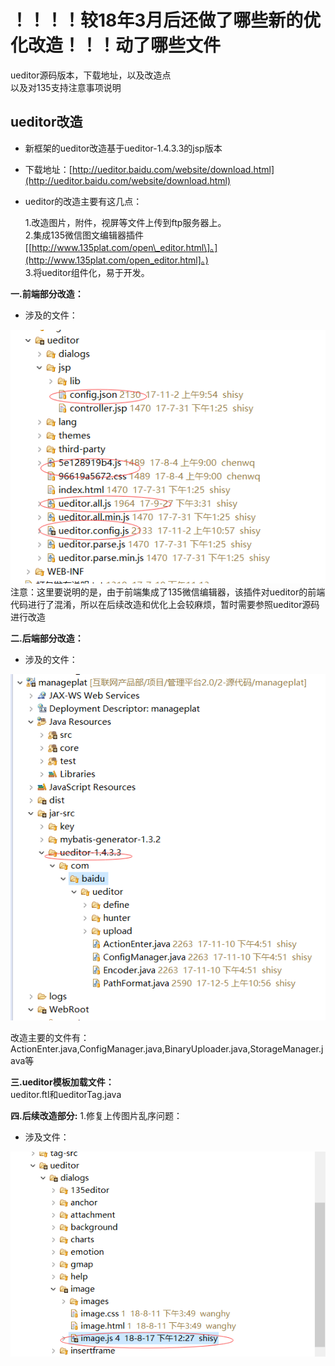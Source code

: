 # ！！！！较18年3月后还做了哪些新的优化改造！！！动了哪些文件

ueditor源码版本，下载地址，以及改造点  
以及对135支持注意事项说明

## ueditor改造

* 新框架的ueditor改造基于ueditor-1.4.3.3的jsp版本
* 下载地址：[http://ueditor.baidu.com/website/download.html](http://ueditor.baidu.com/website/download.html)
* ueditor的改造主要有这几点：

  1.改造图片，附件，视屏等文件上传到ftp服务器上。  
    2.集成135微信图文编辑器插件\[[http://www.135plat.com/open\_editor.html\]。](http://www.135plat.com/open_editor.html]。)  
    3.将ueditor组件化，易于开发。

**一.前端部分改造：**

* 涉及的文件：

![](/assets/frontDoc_ueditor1.png)  
注意：这里要说明的是，由于前端集成了135微信编辑器，该插件对ueditor的前端代码进行了混淆，所以在后续改造和优化上会较麻烦，暂时需要参照ueditor源码进行改造

**二.后端部分改造：**

* 涉及的文件：

![](/assets/frontDoc_ueditor2.png)

改造主要的文件有：ActionEnter.java,ConfigManager.java,BinaryUploader.java,StorageManager.java等

**三.ueditor模板加载文件：**  
 ueditor.ftl和ueditorTag.java
 
**四.后续改造部分:**
1.修复上传图片乱序问题：
* 涉及文件：

![](/assets/ueditor_2.png)
